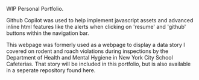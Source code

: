 WIP Personal Portfolio.

Github Copilot was used to help implement javascript assets and advanced inline html features like the alerts when clicking on 'resume' and 'github' buttons within the navigation bar.

This webpage was formerly used as a webpage to display a data story I covered on rodent and roach violations during inspections by the Department of Health and Mental Hygiene in New York City School Cafeterias. That story will be included in this portfolio, but is also available in a seperate repository found here.

